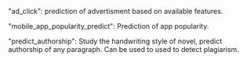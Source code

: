 "ad_click": 
prediction of advertisment based on available features. 

"mobile_app_popularity_predict":
Prediction of app popularity.

"predict_authorship":
Study the handwriting style of novel, predict authorship of any paragraph. Can be used to used to detect plagiarism. 

